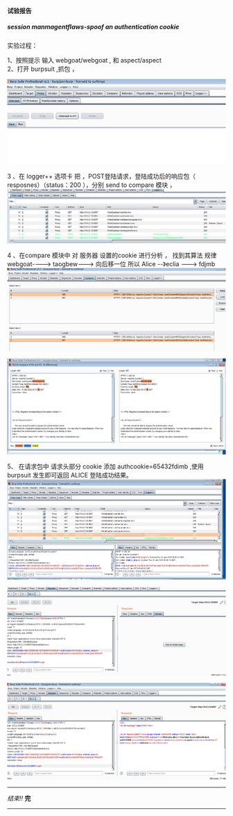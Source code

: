#### 试验报告

##### session manmagentflaws-spoof an authentication cookie

实验过程：

1、按照提示 输入 webgoat/webgoat   , 和 aspect/aspect  
2、打开 burpsuit  ,抓包 ，

![burpsuit 开启抓包界面](img/1.PNG)

3 、在 logger++  选项卡  把 ，POST登陆请求，登陆成功后的响应包（ resposnes）（status：200 ），分别 send to compare 模块 ， 
![图片2](img/2.PNG)

4 、在compare 模块中 对 服务器 设置的cookie  进行分析 ， 找到其算法 规律  
  webgoat----> taogbew---> 向后移一位
 所以 
 Alice   --》eclia --->  fdjmb 
 ![图3](img/3.PNG)

 ![图4](img/4.PNG)

5、 在请求包中   请求头部分 cookie 添加  authcookie=65432fdimb    ,使用 burpsuit 发生即可返回  ALICE 登陆成功结果。
![图5](img/5.PNG)

![image6](img/6.PNG)

![image7](img/7.PNG)

********
*结束!!*      **完**
_________

